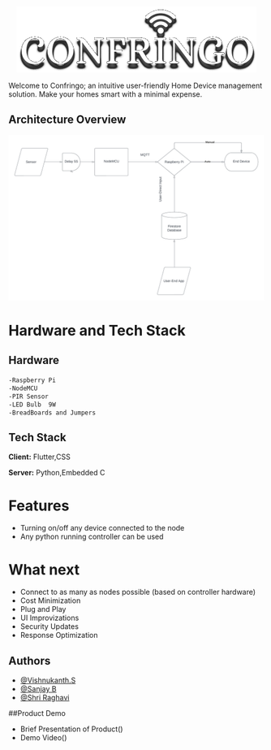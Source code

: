 <p align="center" width="100%">
    <img src="https://github.com/quanta-guy/Confringo/blob/master/Assets/Image%20Assets/ConfringoLogin.png"> 
</p>
Welcome to Confringo; an intuitive user-friendly Home Device management solution. Make your homes smart with a minimal expense.



## Architecture Overview

![Overview](https://github.com/quanta-guy/Confringo/blob/master/Assets/Image%20Assets/Project%20Overview.png)
# Hardware and Tech Stack

    
## Hardware
    -Raspberry Pi
    -NodeMCU
    -PIR Sensor
    -LED Bulb  9W
    -BreadBoards and Jumpers
    


## Tech Stack

**Client:** Flutter,CSS

**Server:** Python,Embedded C


# Features

- Turning on/off any device connected to the node
- Any python running controller can be used



# What next
- Connect to as many as nodes possible (based on controller hardware)
- Cost Minimization
- Plug and Play
- UI Improvizations
- Security Updates
- Response Optimization 
## Authors

- [@Vishnukanth.S](https://www.github.com/quanta-guy)  
- [@Sanjay B](https://www.instagram.com/_s_a_n_d_y_0_0_7_/?next=%2F)
- [@Shri Raghavi]()

##Product Demo
- Brief Presentation of Product()
- Demo Video()
